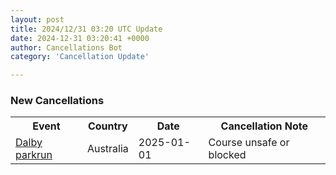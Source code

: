 ```yaml
---
layout: post
title: 2024/12/31 03:20 UTC Update
date: 2024-12-31 03:20:41 +0000
author: Cancellations Bot
category: 'Cancellation Update'

---
```


<h3>New Cancellations</h3>
<div class='hscrollable'>
<table style='width: 100%'>
    <tr>
        <th>Event</th>
        <th>Country</th>
        <th>Date</th>
        <th>Cancellation Note</th>
    </tr>
    <tr>
        <td><a href="https://www.parkrun.com.au/dalby">Dalby parkrun</a></td>
        <td>Australia</td>
        <td>2025-01-01</td>
        <td>Course unsafe or blocked</td>
    </tr>
</table>
</div>
